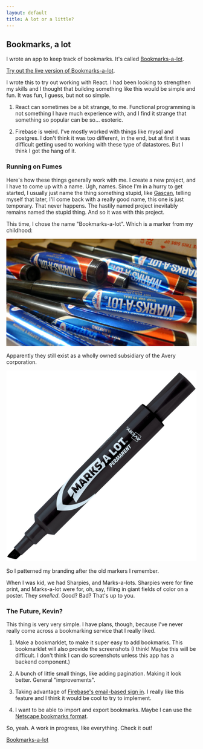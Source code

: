 ```yaml
---
layout: default
title: A lot or a little?
---
```


## Bookmarks, a lot

I wrote an app to keep track of bookmarks. It's called [Bookmarks-a-lot][bml-github]. 

[Try out the live version of Bookmarks-a-lot][bml-live].

I wrote this to try out working with React. I had been looking to strengthen my skills and I thought that building something like this would be simple and fun. It was fun, I guess, but not so simple.

1. React can sometimes be a bit strange, to me. Functional programming is not something I have much experience with, and I find it strange that something so popular can be so... esoteric.

1. Firebase is weird. I've mostly worked with things like mysql and postgres. I don't think it was too different, in the end, but at first it was difficult getting used to working with these type of datastores. But I think I got the hang of it.

### Running on Fumes

Here's how these things generally work with me. I create a new project, and I have to come up with a name. Ugh, names. Since I'm in a hurry to get started, I usually just name the thing something stupid, like [Gascan], telling myself that later, I'll come back with a really good name, this one is just temporary. That never happens. The hastily named project inevitably remains named the stupid thing. And so it was with this project.

This time, I chose the name "Bookmarks-a-lot". Which is a marker from my childhood:

![remember these?](/assets/images/blog/marks-a-lot-old.jpg)

Apparently they still exist as a wholly owned subsidiary of the Avery corporation.

![Cheaper to print, I guess](/assets/images/blog/marks-a-lot-new.jpg)

So I patterned my branding after the old markers I remember. 

When I was kid, we had Sharpies, and Marks-a-lots. Sharpies were for fine print, and Marks-a-lot were for, oh, say, filling in giant fields of color on a poster. They *smelled*. Good? Bad? That's up to you.

### The Future, Kevin?

This thing is very very simple. I have plans, though, because I've never really come across a bookmarking service that I really liked.

1. Make a bookmarklet, to make it super easy to add bookmarks. This bookmarklet will also provide the screenshots (I think! Maybe this will be difficult. I don't think I can do screenshots unless this app has a backend component.)

1. A bunch of little small things, like adding pagination. Making it look better. General "improvements".

1. Taking advantage of [Firebase's email-based sign in][firebase-email]. I really like this feature and I think it would be cool to try to implement.

1. I want to be able to import and export bookmarks. Maybe I can use the [Netscape bookmarks format][netscape-bookmarks].

So, yeah. A work in progress, like everything. Check it out!

[Bookmarks-a-lot][bml-live]

[bml-github]: https://github.com/kpmcguire/bookmarks-a-lot
[bml-live]: https://bookmarks-a-lot.netlify.app/
[raybo]: https://raybo.org
[lynda-react-spas]: https://www.lynda.com/course-tutorials/React-SPAs/774920-2.html?srchtrk=index%3a1%0alinktypeid%3a2%0aq%3areact+spas%0apage%3a1%0as%3arelevance%0asa%3atrue%0aproducttypeid%3a2
[gascan]: https://github.com/kpmcguire/gascanjs
[firebase-email]: https://firebase.google.com/docs/auth/web/email-link-auth
[netscape-bookmarks]: https://en.wikipedia.org/wiki/Bookmark_(digital)#Storage